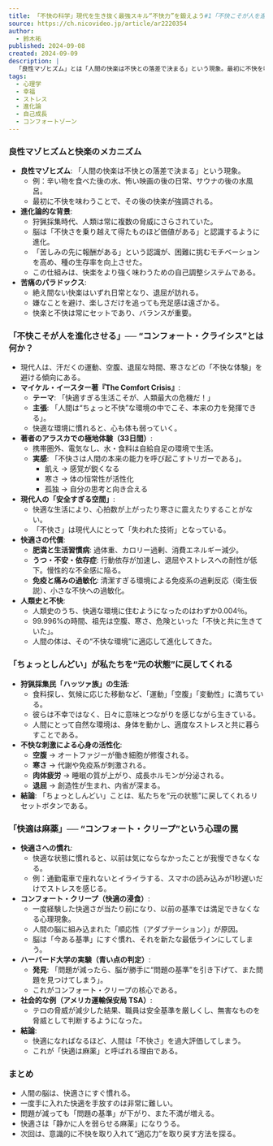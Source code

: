 ```yaml
---
title: 「不快の科学」現代を生き抜く最強スキル“不快力”を鍛えよう#1「不快こそが人を進化させる」
source: https://ch.nicovideo.jp/article/ar2220354
author:
  - 鈴木祐
published: 2024-09-08
created: 2024-09-09
description: |
  「良性マゾヒズム」とは「人間の快楽は不快との落差で決まる」という現象。最初に不快を味わうことで、その後の快楽が強調される仕組みについて考察し、快適すぎる現代社会がもたらす危機を論じる。
tags:
  - 心理学
  - 幸福
  - ストレス
  - 進化論
  - 自己成長
  - コンフォートゾーン
---
```


### 良性マゾヒズムと快楽のメカニズム

- **良性マゾヒズム**: 「人間の快楽は不快との落差で決まる」という現象。
  - 例：辛い物を食べた後の水、怖い映画の後の日常、サウナの後の水風呂。
  - 最初に不快を味わうことで、その後の快楽が強調される。
- **進化論的な背景**:
  - 狩猟採集時代、人類は常に複数の脅威にさらされていた。
  - 脳は「不快さを乗り越えて得たものほど価値がある」と認識するように進化。
  - 「苦しみの先に報酬がある」という認識が、困難に挑むモチベーションを高め、種の生存率を向上させた。
  - この仕組みは、快楽をより強く味わうための自己調整システムである。
- **苦痛のパラドックス**:
  - 絶え間ない快楽はいずれ日常となり、退屈が訪れる。
  - 嫌なことを避け、楽しさだけを追っても充足感は遠ざかる。
  - 快楽と不快は常にセットであり、バランスが重要。

### 「不快こそが人を進化させる」── “コンフォート・クライシス”とは何か？

- 現代人は、汗だくの運動、空腹、退屈な時間、寒さなどの「不快な体験」を避ける傾向にある。
- **マイケル・イースター著『The Comfort Crisis』**:
  - **テーマ**: 「快適すぎる生活こそが、人類最大の危機だ！」
  - **主張**: 「人間は“ちょっと不快”な環境の中でこそ、本来の力を発揮できる」。
  - 快適な環境に慣れると、心も体も弱っていく。
- **著者のアラスカでの極地体験（33日間）**:
  - 携帯圏外、電気なし、水・食料は自給自足の環境で生活。
  - **実感**: 「不快さは人間の本来の能力を呼び起こすトリガーである」。
    - 飢え → 感覚が鋭くなる
    - 寒さ → 体の恒常性が活性化
    - 孤独 → 自分の思考と向き合える
- **現代人の「安全すぎる空間」**:
  - 快適な生活により、心拍数が上がったり寒さに震えたりすることがない。
  - 「不快さ」は現代人にとって「失われた技術」となっている。
- **快適さの代償**:
  - **肥満と生活習慣病**: 過体重、カロリー過剰、消費エネルギー減少。
  - **うつ・不安・依存症**: 行動依存が加速し、退屈やストレスへの耐性が低下。慢性的な不全感に陥る。
  - **免疫と痛みの過敏化**: 清潔すぎる環境による免疫系の過剰反応（衛生仮説）、小さな不快への過敏化。
- **人類史と不快**:
  - 人類史のうち、快適な環境に住むようになったのはわずか0.004％。
  - 99.996%の時間、祖先は空腹、寒さ、危険といった「不快と共に生きていた」。
  - 人間の体は、その“不快な環境”に適応して進化してきた。

### 「ちょっとしんどい」が私たちを“元の状態”に戻してくれる

- **狩猟採集民「ハッツァ族」の生活**:
  - 食料探し、気候に応じた移動など、「運動」「空腹」「変動性」に満ちている。
  - 彼らは不幸ではなく、日々に意味とつながりを感じながら生きている。
  - 人間にとって自然な環境は、身体を動かし、適度なストレスと共に暮らすことである。
- **不快な刺激による心身の活性化**:
  - **空腹** → オートファジーが働き細胞が修復される。
  - **寒さ** → 代謝や免疫系が刺激される。
  - **肉体疲労** → 睡眠の質が上がり、成長ホルモンが分泌される。
  - **退屈** → 創造性が生まれ、内省が深まる。
- **結論**: 「ちょっとしんどい」ことは、私たちを“元の状態”に戻してくれるリセットボタンである。

### 「快適は麻薬」── “コンフォート・クリープ”という心理の罠

- **快適さへの慣れ**:
  - 快適な状態に慣れると、以前は気にならなかったことが我慢できなくなる。
  - 例：通勤電車で座れないとイライラする、スマホの読み込みが1秒遅いだけでストレスを感じる。
- **コンフォート・クリープ（快適の浸食）**:
  - 一度経験した快適さが当たり前になり、以前の基準では満足できなくなる心理現象。
  - 人間の脳に組み込まれた「順応性（アダプテーション）」が原因。
  - 脳は「今ある基準」にすぐ慣れ、それを新たな最低ラインにしてしまう。
- **ハーバード大学の実験（青い点の判定）**:
  - **発見**: 「問題が減ったら、脳が勝手に“問題の基準”を引き下げて、また問題を見つけてしまう」。
  - これがコンフォート・クリープの核心である。
- **社会的な例（アメリカ運輸保安局 TSA）**:
  - テロの脅威が減少した結果、職員は安全基準を厳しくし、無害なものを脅威として判断するようになった。
- **結論**:
  - 快適になればなるほど、人間は「不快さ」を過大評価してしまう。
  - これが「快適は麻薬」と呼ばれる理由である。

### まとめ

- 人間の脳は、快適さにすぐ慣れる。
- 一度手に入れた快適を手放すのは非常に難しい。
- 問題が減っても「問題の基準」が下がり、また不満が増える。
- 快適さは「静かに人を弱らせる麻薬」になりうる。
- 次回は、意識的に不快を取り入れて“適応力”を取り戻す方法を探る。
